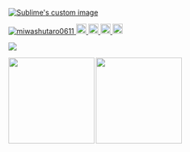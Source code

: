 <p>
  <a href="https://codepen.io/miwashutaro0611/pen/rNwzKwK" target="_blank">
    <img src="https://github.com/miwashutaro0611/miwashutaro0611//raw/main/image/black.gif" alt="Sublime's custom image" style="max-width: 100%;">
  </a>
</p>

<p align="left"> 
  <a href="https://github.com/miwashutaro0611/miwashutaro0611/">
    <img src="https://komarev.com/ghpvc/?username=miwashutaro0611" alt="miwashutaro0611" />
  </a>
  <a href="http://twitter.com/jackmiwamiwa">
    <img height="20" src="https://img.shields.io/twitter/follow/jackmiwamiwa?label=Twitter&logo=twitter&style=flat" />
  </a>
  <a href="https://github.com/miwashutaro0611">
    <img height="20" src="https://img.shields.io/github/followers/miwashutaro0611?label=follow&logo=github&style=flat" />
  </a>
  <a href="http://qiita.com/miwashutaro0611">
    <img height="20" src="https://qiita-badge.apiapi.app/s/miwashutaro0611/posts.svg" />
  </a>
  <a href="http://qiita.com/miwashutaro0611">
    <img height="20" src="https://qiita-badge.apiapi.app/s/miwashutaro0611/contributions.svg" />
  </a>
</p>

![](https://github-profile-summary-cards.vercel.app/api/cards/profile-details?username=miwashutaro0611&theme=dracula)

<a href="https://github.com/miwashutaro0611">
  <img align="left" height="170px" src="https://github-readme-stats.vercel.app/api?username=miwashutaro0611&count_private=true&show_icons=true&theme=dracula" />
</a>
<a href="https://github.com/miwashutaro0611">
  <img align="left" height="170px" src="https://github-readme-stats.vercel.app/api/top-langs/?username=miwashutaro0611&layout=compact&theme=dracula" />
</a>